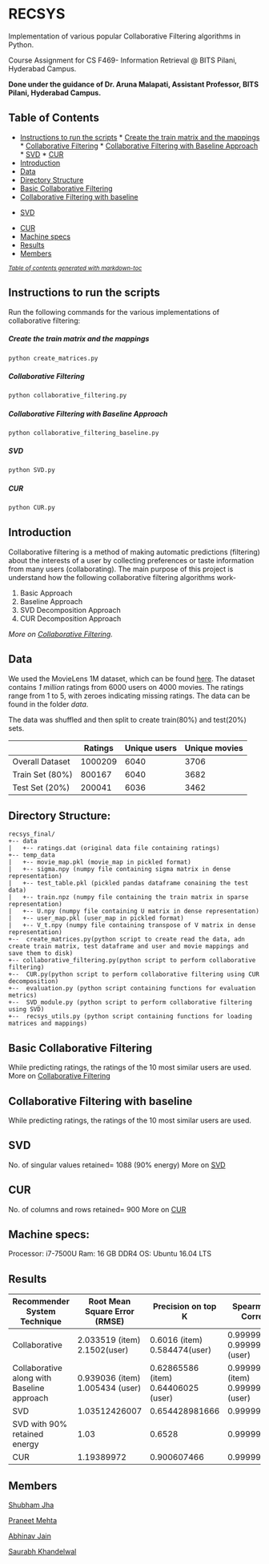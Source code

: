 # RECSYS
Implementation of various popular Collaborative Filtering algorithms in Python.

Course Assignment for CS F469- Information Retrieval @ BITS Pilani, Hyderabad Campus.

**Done under the guidance of Dr. Aruna Malapati, Assistant Professor, BITS Pilani, Hyderabad Campus.**

## Table of Contents
* [Instructions to run the scripts](#instructions-to-run-the-scripts)
      * [Create the train matrix and the mappings](#create-the-train-matrix-and-the-mappings)
      * [Collaborative Filtering](#collaborative-filtering)
      * [Collaborative Filtering with Baseline Approach](#collaborative-filtering-with-baseline-approach)
      * [SVD](#svd)
      * [CUR](#cur)
* [Introduction](#introduction)
* [Data](#data)
* [Directory Structure](#directory-structure-)
* [Basic Collaborative Filtering](#basic-collaborative-filtering)
* [Collaborative Filtering with baseline](#collaborative-filtering-with-baseline)
- [SVD](#svd-1)
* [CUR](#cur-1)
* [Machine specs](#machine-specs-)
* [Results](#results)
* [Members](#members)

<small><i><a href='http://ecotrust-canada.github.io/markdown-toc/'>Table of contents generated with markdown-toc</a></i></small>

## Instructions to run the scripts
Run the following commands for the various implementations of collaborative filtering:

##### Create the train matrix and the mappings
```python
python create_matrices.py
```
##### Collaborative Filtering
```python
python collaborative_filtering.py
```
##### Collaborative Filtering with Baseline Approach
```
python collaborative_filtering_baseline.py 
```
##### SVD
```python
python SVD.py
```
##### CUR
```python
python CUR.py
```
## Introduction
Collaborative filtering is a method of making automatic predictions (filtering) about the interests of a user by collecting preferences or taste information from many users (collaborating). The main purpose of this project is understand how the following collaborative filtering algorithms work-
1. Basic Approach
2. Baseline Approach
3. SVD Decomposition Approach
4. CUR Decomposition Approach

*More on [Collaborative Filtering](https://en.wikipedia.org/wiki/Collaborative_filtering).*

## Data
We used the MovieLens 1M dataset, which can be found [here](https://grouplens.org/datasets/movielens/). The dataset contains *1 million* ratings from 6000 users on 4000 movies. The ratings range from 1 to 5, with zeroes indicating missing ratings. The data can be found in the folder *data*.

The data was shuffled and then split to create train(80%) and test(20%) sets.

|                 | Ratings | Unique users | Unique movies |
|-----------------|---------|--------------|---------------|
| Overall Dataset | 1000209 | 6040         | 3706          |
| Train Set (80%) | 800167  | 6040         | 3682          |
| Test Set (20%)  | 200041  | 6036         | 3462          |

## Directory Structure:

```
recsys_final/
+-- data
|   +-- ratings.dat (original data file containing ratings)
+-- temp_data
|   +-- movie_map.pkl (movie_map in pickled format) 
|   +-- sigma.npy (numpy file containing sigma matrix in dense representation)
|   +-- test_table.pkl (pickled pandas dataframe conaining the test data) 
|   +-- train.npz (numpy file containing the train matrix in sparse representation) 
|   +-- U.npy (numpy file containing U matrix in dense representation)
|   +-- user_map.pkl (user_map in pickled format)
|   +-- V_t.npy (numpy file containing transpose of V matrix in dense representation)
+--  create_matrices.py(python script to create read the data, adn create train matrix, test dataframe and user and movie mappings and save them to disk)
+-- collaborative_filtering.py(python script to perform collaborative filtering)
+--  CUR.py(python script to perform collaborative filtering using CUR decomposition)
+--  evaluation.py (python script containing functions for evaluation metrics)
+--  SVD_module.py (python script to perform collaborative filtering using SVD)
+--  recsys_utils.py (python script containing functions for loading matrices and mappings) 
```

## Basic Collaborative Filtering
While predicting ratings, the ratings of the 10 most similar users are used.
More on [Collaborative Filtering](https://en.wikipedia.org/wiki/)

## Collaborative Filtering with baseline
While predicting ratings, the ratings of the 10 most similar users are used.


## SVD
No. of singular values retained= 1088 (90% energy)
More on [SVD](https://en.wikipedia.org/wiki/Singular-value_decomposition)

## CUR
No. of columns and rows retained= 900
More on [CUR](https://en.wikipedia.org/wiki/CUR_matrix_approximation)
## Machine specs:
Processor: i7-7500U
Ram: 16 GB DDR4
OS: Ubuntu 16.04 LTS

## Results

| Recommender System Technique               | Root Mean Square Error (RMSE)   | Precision on top K                  | Spearman Rank Correlation            | Time taken for prediction (secs) |
|--------------------------------------------|---------------------------------|-------------------------------------|--------------------------------------|----------------------------------|
| Collaborative                              | 2.033519 (item) 2.1502(user)    | 0.6016 (item) 0.584474(user)        | 0.99999975(item) 0.99999972 (user)   | 211.979 (item)  272.817 (user)   |
| Collaborative along with Baseline approach | 0.939036 (item) 1.005434 (user) | 0.62865586 (item) 0.64406025 (user) | 0.999999947 (item) 0.99999939 (user) | 313.3369 (item) 273.2009(user)   |
| SVD                                        | 1.03512426007                   | 0.654428981666                      | 0.999999999839                       | 565.33                           |
| SVD with 90% retained energy               | 1.03                            | 0.6528                              | 0.999999999839                       | 361.49                           |
| CUR                                        | 1.19389972                      | 0.900607466                         | 0.99999999786                        | 53.4029                          |

## Members
[Shubham Jha](http://github.com/shubhamjha97)

[Praneet Mehta](http://github.com/praneetmehta)

[Abhinav Jain](http://github.com/abhinav1112)

[Saurabh Khandelwal](http://github.com/stgstg27)
